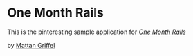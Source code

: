 # One Month Rails

This is the pinteresting sample application for [*One Month Rails*](http://onemonthrails.com)

by [Mattan Griffel](http://onemonthrails.com)